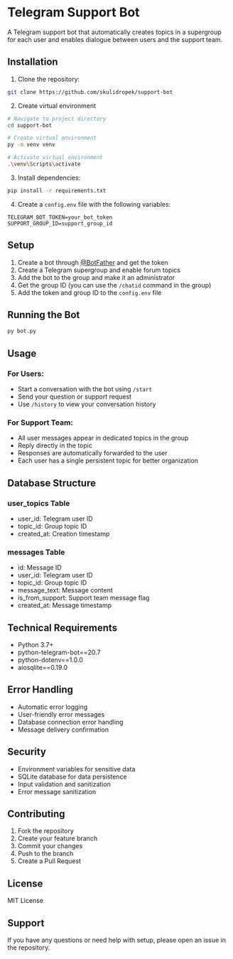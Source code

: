 # Telegram Support Bot

A Telegram support bot that automatically creates topics in a supergroup for each user and enables dialogue between users and the support team.

## Installation

1. Clone the repository:
```bash
git clone https://github.com/skulidropek/support-bot
```

2. Create virtual environment
```bash
# Navigate to project directory
cd support-bot

# Create virtual environment
py -m venv venv

# Activate virtual environment
.\venv\Scripts\activate
```

3. Install dependencies:
```bash
pip install -r requirements.txt
```

4. Create a `config.env` file with the following variables:
```env
TELEGRAM_BOT_TOKEN=your_bot_token
SUPPORT_GROUP_ID=support_group_id
```

## Setup

1. Create a bot through [@BotFather](https://t.me/BotFather) and get the token
2. Create a Telegram supergroup and enable forum topics
3. Add the bot to the group and make it an administrator
4. Get the group ID (you can use the `/chatid` command in the group)
5. Add the token and group ID to the `config.env` file

## Running the Bot

```bash
py bot.py
```

## Usage

### For Users:
- Start a conversation with the bot using `/start`
- Send your question or support request
- Use `/history` to view your conversation history

### For Support Team:
- All user messages appear in dedicated topics in the group
- Reply directly in the topic
- Responses are automatically forwarded to the user
- Each user has a single persistent topic for better organization

## Database Structure

### user_topics Table
- user_id: Telegram user ID
- topic_id: Group topic ID
- created_at: Creation timestamp

### messages Table
- id: Message ID
- user_id: Telegram user ID
- topic_id: Group topic ID
- message_text: Message content
- is_from_support: Support team message flag
- created_at: Message timestamp

## Technical Requirements

- Python 3.7+
- python-telegram-bot==20.7
- python-dotenv==1.0.0
- aiosqlite==0.19.0

## Error Handling

- Automatic error logging
- User-friendly error messages
- Database connection error handling
- Message delivery confirmation

## Security

- Environment variables for sensitive data
- SQLite database for data persistence
- Input validation and sanitization
- Error message sanitization

## Contributing

1. Fork the repository
2. Create your feature branch
3. Commit your changes
4. Push to the branch
5. Create a Pull Request

## License

MIT License

## Support

If you have any questions or need help with setup, please open an issue in the repository.
